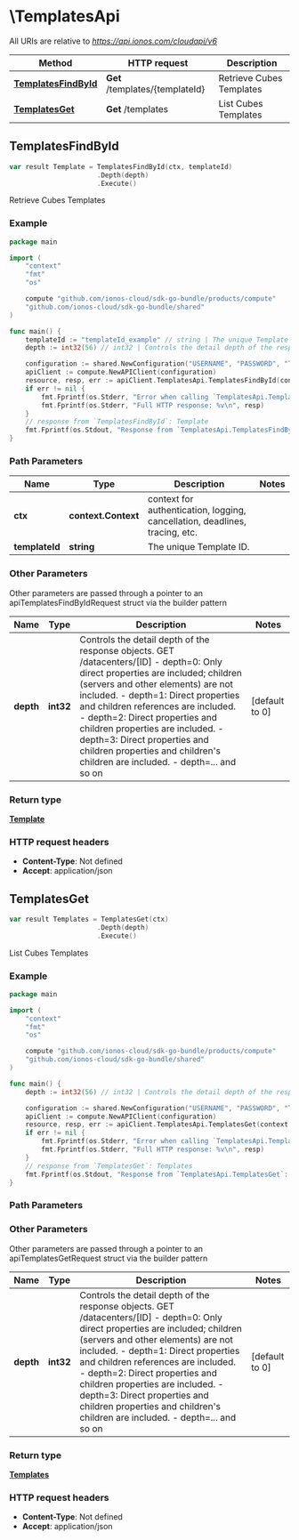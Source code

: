 # \TemplatesApi

All URIs are relative to *https://api.ionos.com/cloudapi/v6*

|Method | HTTP request | Description|
|------------- | ------------- | -------------|
|[**TemplatesFindById**](TemplatesApi.md#TemplatesFindById) | **Get** /templates/{templateId} | Retrieve Cubes Templates|
|[**TemplatesGet**](TemplatesApi.md#TemplatesGet) | **Get** /templates | List Cubes Templates|



## TemplatesFindById

```go
var result Template = TemplatesFindById(ctx, templateId)
                      .Depth(depth)
                      .Execute()
```

Retrieve Cubes Templates



### Example

```go
package main

import (
    "context"
    "fmt"
    "os"

    compute "github.com/ionos-cloud/sdk-go-bundle/products/compute"
    "github.com/ionos-cloud/sdk-go-bundle/shared"
)

func main() {
    templateId := "templateId_example" // string | The unique Template ID.
    depth := int32(56) // int32 | Controls the detail depth of the response objects.  GET /datacenters/[ID]  - depth=0: Only direct properties are included; children (servers and other elements) are not included.  - depth=1: Direct properties and children references are included.  - depth=2: Direct properties and children properties are included.  - depth=3: Direct properties and children properties and children's children are included.  - depth=... and so on (optional) (default to 0)

    configuration := shared.NewConfiguration("USERNAME", "PASSWORD", "TOKEN", "HOST_URL")
    apiClient := compute.NewAPIClient(configuration)
    resource, resp, err := apiClient.TemplatesApi.TemplatesFindById(context.Background(), templateId).Depth(depth).Execute()
    if err != nil {
        fmt.Fprintf(os.Stderr, "Error when calling `TemplatesApi.TemplatesFindById``: %v\n", err)
        fmt.Fprintf(os.Stderr, "Full HTTP response: %v\n", resp)
    }
    // response from `TemplatesFindById`: Template
    fmt.Fprintf(os.Stdout, "Response from `TemplatesApi.TemplatesFindById`: %v\n", resource)
}
```

### Path Parameters


|Name | Type | Description  | Notes|
|------------- | ------------- | ------------- | -------------|
|**ctx** | **context.Context** | context for authentication, logging, cancellation, deadlines, tracing, etc.|
|**templateId** | **string** | The unique Template ID. | |

### Other Parameters

Other parameters are passed through a pointer to an apiTemplatesFindByIdRequest struct via the builder pattern


|Name | Type | Description  | Notes|
|------------- | ------------- | ------------- | -------------|
| **depth** | **int32** | Controls the detail depth of the response objects.  GET /datacenters/[ID]  - depth&#x3D;0: Only direct properties are included; children (servers and other elements) are not included.  - depth&#x3D;1: Direct properties and children references are included.  - depth&#x3D;2: Direct properties and children properties are included.  - depth&#x3D;3: Direct properties and children properties and children&#39;s children are included.  - depth&#x3D;... and so on | [default to 0]|

### Return type

[**Template**](../models/Template.md)

### HTTP request headers

- **Content-Type**: Not defined
- **Accept**: application/json



## TemplatesGet

```go
var result Templates = TemplatesGet(ctx)
                      .Depth(depth)
                      .Execute()
```

List Cubes Templates



### Example

```go
package main

import (
    "context"
    "fmt"
    "os"

    compute "github.com/ionos-cloud/sdk-go-bundle/products/compute"
    "github.com/ionos-cloud/sdk-go-bundle/shared"
)

func main() {
    depth := int32(56) // int32 | Controls the detail depth of the response objects.  GET /datacenters/[ID]  - depth=0: Only direct properties are included; children (servers and other elements) are not included.  - depth=1: Direct properties and children references are included.  - depth=2: Direct properties and children properties are included.  - depth=3: Direct properties and children properties and children's children are included.  - depth=... and so on (optional) (default to 0)

    configuration := shared.NewConfiguration("USERNAME", "PASSWORD", "TOKEN", "HOST_URL")
    apiClient := compute.NewAPIClient(configuration)
    resource, resp, err := apiClient.TemplatesApi.TemplatesGet(context.Background()).Depth(depth).Execute()
    if err != nil {
        fmt.Fprintf(os.Stderr, "Error when calling `TemplatesApi.TemplatesGet``: %v\n", err)
        fmt.Fprintf(os.Stderr, "Full HTTP response: %v\n", resp)
    }
    // response from `TemplatesGet`: Templates
    fmt.Fprintf(os.Stdout, "Response from `TemplatesApi.TemplatesGet`: %v\n", resource)
}
```

### Path Parameters



### Other Parameters

Other parameters are passed through a pointer to an apiTemplatesGetRequest struct via the builder pattern


|Name | Type | Description  | Notes|
|------------- | ------------- | ------------- | -------------|
| **depth** | **int32** | Controls the detail depth of the response objects.  GET /datacenters/[ID]  - depth&#x3D;0: Only direct properties are included; children (servers and other elements) are not included.  - depth&#x3D;1: Direct properties and children references are included.  - depth&#x3D;2: Direct properties and children properties are included.  - depth&#x3D;3: Direct properties and children properties and children&#39;s children are included.  - depth&#x3D;... and so on | [default to 0]|

### Return type

[**Templates**](../models/Templates.md)

### HTTP request headers

- **Content-Type**: Not defined
- **Accept**: application/json



